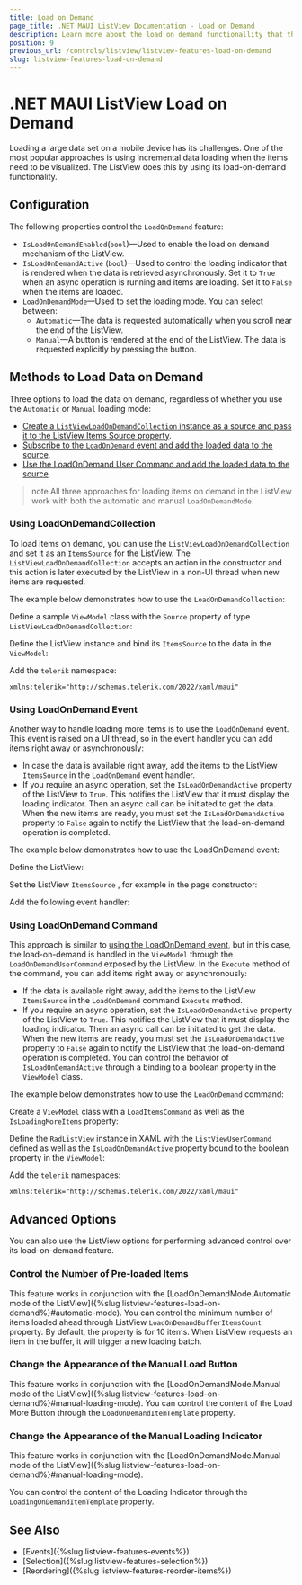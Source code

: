 ```yaml
---
title: Load on Demand
page_title: .NET MAUI ListView Documentation - Load on Demand
description: Learn more about the load on demand functionallity that the Telerik UI for .NET MAUI ListView control provides.
position: 9
previous_url: /controls/listview/listview-features-load-on-demand
slug: listview-features-load-on-demand
---
```


# .NET MAUI ListView Load on Demand

Loading a large data set on a mobile device has its challenges. One of the most popular approaches is using incremental data loading when the items need to be visualized. The ListView does this by using its load-on-demand functionality.

## Configuration

The following properties control the `LoadOnDemand` feature:

* `IsLoadOnDemandEnabled`(`bool`)&mdash;Used to enable the load on demand mechanism of the ListView.
* `IsLoadOnDemandActive` (`bool`)&mdash;Used to control the loading indicator that is rendered when the data is retrieved asynchronously. Set it to `True` when an async operation is running and items are loading. Set it to `False` when the items are loaded.
* `LoadOnDemandMode`&mdash;Used to set the loading mode. You can select between:
  * `Automatic`&mdash;The data is requested automatically when you scroll near the end of the ListView.
  * `Manual`&mdash;A button is rendered at the end of the ListView. The data is requested explicitly by pressing the button.

## Methods to Load Data on Demand

Three options to load the data on demand, regardless of whether you use the `Automatic` or `Manual` loading mode:

* [Create a `ListViewLoadOnDemandCollection` instance as a source and pass it to the ListView Items Source property](#using-loadondemandcollection).
* [Subscribe to the `LoadOnDemand` event and add the loaded data to the source](#using-loadondemand-event).
* [Use the LoadOnDemand User Command and add the loaded data to the source](#using-loadondemand-command).

>note All three approaches for loading items on demand in the ListView work with both the automatic and manual `LoadOnDemandMode`.


### Using LoadOnDemandCollection

To load items on demand, you can use the `ListViewLoadOnDemandCollection` and set it as an `ItemsSource` for the ListView. The `ListViewLoadOnDemandCollection` accepts an action in the constructor and this action is later executed by the ListView in a non-UI thread when new items are requested.

The example below demonstrates how to use the `LoadOnDemandCollection`:

Define a sample `ViewModel` class with the `Source` property of type `ListViewLoadOnDemandCollection`:

<snippet id='listview-loadondemand-loadondemandcollection-viewmodel'/>

Define the ListView instance and bind its `ItemsSource` to the data in the `ViewModel`:

<snippet id='listview-loadondemand-loadondemandcollection-declaration'/>

Add the `telerik` namespace:

 ```XAML
xmlns:telerik="http://schemas.telerik.com/2022/xaml/maui"
 ```

### Using LoadOnDemand Event

Another way to handle loading more items is to use the `LoadOnDemand` event. This event is raised on a UI thread, so in the event handler you can add items right away or asynchronously:

* In case the data is available right away, add the items to the ListView `ItemsSource` in the `LoadOnDemand` event handler.
* If you require an async operation, set the `IsLoadOnDemandActive` property of the ListView to `True`. This notifies the ListView that it must display the loading indicator. Then an async call can be initiated to get the data. When the new items are ready, you must set the `IsLoadOnDemandActive` property to `False` again to notify the ListView that the load-on-demand operation is completed.

The example below demonstrates how to use the LoadOnDemand event:

Define the ListView:

<snippet id='listview-loadondemand-loadondemandeventauto-declaration' />

Set the ListView `ItemsSource` , for example in the page constructor:

<snippet id='listview-loadondemand-loadondemandeventauto-bind'/>

Add the following event handler:

<snippet id='listview-loadondemand-loadondemandeventauto-event'/>

### Using LoadOnDemand Command

This approach is similar to [using the LoadOnDemand event](#using-loadondemand-event), but in this case, the load-on-demand is handled in the `ViewModel` through the `LoadOnDemandUserCommand` exposed by the ListView. In the `Execute` method of the command, you can add items right away or asynchronously:

* If the data is available right away, add the items to the ListView `ItemsSource` in the `LoadOnDemand` command `Execute` method.
* If you require an async operation, set the `IsLoadOnDemandActive` property of the ListView to `True`. This notifies the ListView that it must display the loading indicator. Then an async call can be initiated to get the data. When the new items are ready, you must set the `IsLoadOnDemandActive` property to `False` again to notify the ListView that the load-on-demand operation is completed. You can control the behavior of `IsLoadOnDemandActive` through a binding to a boolean property in the `ViewModel` class.

The example below demonstrates how to use the `LoadOnDemand` command:

Create a `ViewModel` class with a `LoadItemsCommand` as well as the `IsLoadingMoreItems` property:

<snippet id='listview-loadondemand-loadondemandcommand-viewmodel'/>

Define the `RadListView` instance in XAML with the `ListViewUserCommand` defined as well as the `IsLoadOnDemandActive` property bound to the boolean property in the `ViewModel`:

<snippet id='listview-loadondemand-loadondemandcommand-declaration'/>

Add the `telerik` namespaces:

```XAML
xmlns:telerik="http://schemas.telerik.com/2022/xaml/maui"
```

## Advanced Options

You can also use the ListView options for performing advanced control over its load-on-demand feature.  

### Control the Number of Pre-loaded Items

This feature works in conjunction with the [LoadOnDemandMode.Automatic mode of the ListView]({%slug listview-features-load-on-demand%}#automatic-mode). You can control the minimum number of items loaded ahead through ListView `LoadOnDemandBufferItemsCount` property. By default, the property is for 10 items. When ListView requests an item in the buffer, it will trigger a new loading batch.

### Change the Appearance of the Manual Load Button

This feature works in conjunction with the [LoadOnDemandMode.Manual mode of the ListView]({%slug listview-features-load-on-demand%}#manual-loading-mode). You can control the content of the Load More Button through the `LoadOnDemandItemTemplate` property.

<snippet id='listview-loadondemand-loadondemandcustomizations-lodbutton' />

### Change the Appearance of the Manual Loading Indicator

This feature works in conjunction with the [LoadOnDemandMode.Manual mode of the ListView]({%slug listview-features-load-on-demand%}#manual-loading-mode).

You can control the content of the Loading Indicator through the `LoadingOnDemandItemTemplate` property.

<snippet id='listview-loadondemand-loadondemandcustomizations-loadingindicator'/>

## See Also

- [Events]({%slug listview-features-events%})
- [Selection]({%slug listview-features-selection%})
- [Reordering]({%slug listview-features-reorder-items%})
